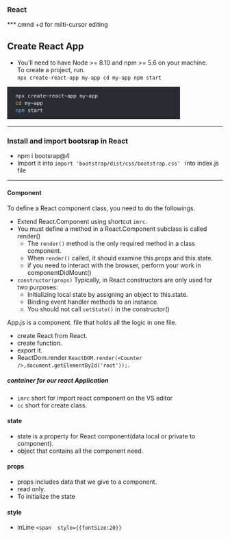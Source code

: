 ### React
*** cmnd +d for milti-cursor editing

## Create React App
- You’ll need to have Node >= 8.10 and npm >= 5.6 on your machine.  
To create a project, run.   
`npx create-react-app my-app
cd my-app
npm start`
<img src="Images/Createapp.png" height="75px"/>


---

### Install and import bootsrap in React
  - npm i bootsrap@4
  - Import it into `import 'bootstrap/dist/css/bootstrap.css' ` into index.js file

---
#### Component
To define a React component class, you need to do the followings.

  - Extend React.Component using shortcut `imrc`.
  - You must define a method in a React.Component subclass is called render() 
      - The `render()` method is the only required method in a class component.
      - When `render()` called, it should examine this.props and this.state.
      - if you need to interact with the browser, perform your work in componentDidMount() 
   - `constructor(props)`
      Typically, in React constructors are only used for two purposes:
        - Initializing local state by assigning an object to this.state.
        - Binding event handler methods to an instance.
        - You should not call `setState()` in the constructor()


App.js is a component. file that holds all the logic in one file.     
- create React from React.  
- create function. 
- export it. 
- ReactDom.render `ReactDOM.render(<Counter />,document.getElementById('root'));`.

<h5> <div id="root"></div> container for our react Application </h5>

- `imrc` short for import react component on the VS editor
- `cc` short for create class.

#### state
  
- state is a property for React component(data local or private to component).
- object that contains all the component need.

#### props
- props includes data that we give to a component.
- read only.
- To initialize the state

#### style
- inLine  `<span  style={{fontSize:20}}`


